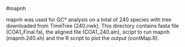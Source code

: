 
#mapnh

mapnh was used for GC* analysis on a total of 240 species with tree downloaded from TimeTree (240.nwk). This directory contains fasta file (COA1_Final.fa), the aligned file (COA1_240.aln), script to run mapnh (mapnh.240.sh) and the R script to plot the output (contMap.R).
